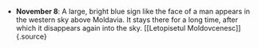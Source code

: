 ﻿-   **November 8**: A large, bright blue sign like the face of a man appears in the western sky above Moldavia. It stays there for a long time, after which it disappears again into the sky. [\[Letopisetul Moldovcenesc\]]{.source}
